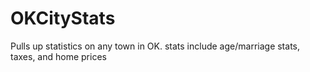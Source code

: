 OKCityStats
===========

Pulls up statistics on any town in OK. stats include age/marriage stats, taxes, and home prices

